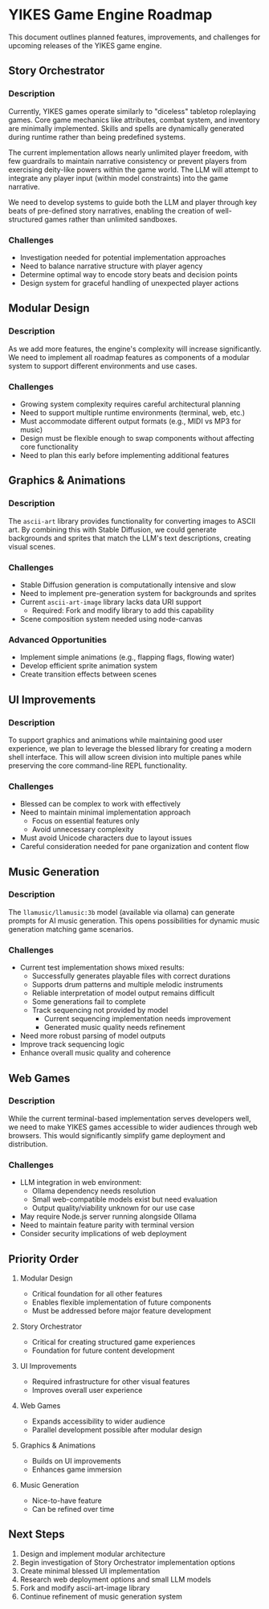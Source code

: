 # YIKES Game Engine Roadmap

This document outlines planned features, improvements, and challenges for upcoming releases of the YIKES game engine.

## Story Orchestrator

### Description
Currently, YIKES games operate similarly to "diceless" tabletop roleplaying games. Core game mechanics like attributes, combat system, and inventory are minimally implemented. Skills and spells are dynamically generated during runtime rather than being predefined systems.

The current implementation allows nearly unlimited player freedom, with few guardrails to maintain narrative consistency or prevent players from exercising deity-like powers within the game world. The LLM will attempt to integrate any player input (within model constraints) into the game narrative.

We need to develop systems to guide both the LLM and player through key beats of pre-defined story narratives, enabling the creation of well-structured games rather than unlimited sandboxes.

### Challenges
- Investigation needed for potential implementation approaches
- Need to balance narrative structure with player agency
- Determine optimal way to encode story beats and decision points
- Design system for graceful handling of unexpected player actions

## Modular Design

### Description
As we add more features, the engine's complexity will increase significantly. We need to implement all roadmap features as components of a modular system to support different environments and use cases.

### Challenges
- Growing system complexity requires careful architectural planning
- Need to support multiple runtime environments (terminal, web, etc.)
- Must accommodate different output formats (e.g., MIDI vs MP3 for music)
- Design must be flexible enough to swap components without affecting core functionality
- Need to plan this early before implementing additional features

## Graphics & Animations

### Description
The `ascii-art` library provides functionality for converting images to ASCII art. By combining this with Stable Diffusion, we could generate backgrounds and sprites that match the LLM's text descriptions, creating visual scenes.

### Challenges
- Stable Diffusion generation is computationally intensive and slow
- Need to implement pre-generation system for backgrounds and sprites
- Current `ascii-art-image` library lacks data URI support
  - Required: Fork and modify library to add this capability
- Scene composition system needed using node-canvas

### Advanced Opportunities
- Implement simple animations (e.g., flapping flags, flowing water)
- Develop efficient sprite animation system
- Create transition effects between scenes

## UI Improvements

### Description
To support graphics and animations while maintaining good user experience, we plan to leverage the blessed library for creating a modern shell interface. This will allow screen division into multiple panes while preserving the core command-line REPL functionality.

### Challenges
- Blessed can be complex to work with effectively
- Need to maintain minimal implementation approach
  - Focus on essential features only
  - Avoid unnecessary complexity
- Must avoid Unicode characters due to layout issues
- Careful consideration needed for pane organization and content flow

## Music Generation

### Description
The `llamusic/llamusic:3b` model (available via ollama) can generate prompts for AI music generation. This opens possibilities for dynamic music generation matching game scenarios.

### Challenges
- Current test implementation shows mixed results:
  - Successfully generates playable files with correct durations
  - Supports drum patterns and multiple melodic instruments
  - Reliable interpretation of model output remains difficult
  - Some generations fail to complete
  - Track sequencing not provided by model
    - Current sequencing implementation needs improvement
    - Generated music quality needs refinement
- Need more robust parsing of model outputs
- Improve track sequencing logic
- Enhance overall music quality and coherence

## Web Games

### Description
While the current terminal-based implementation serves developers well, we need to make YIKES games accessible to wider audiences through web browsers. This would significantly simplify game deployment and distribution.

### Challenges
- LLM integration in web environment:
  - Ollama dependency needs resolution
  - Small web-compatible models exist but need evaluation
  - Output quality/viability unknown for our use case
- May require Node.js server running alongside Ollama
- Need to maintain feature parity with terminal version
- Consider security implications of web deployment

## Priority Order

1. Modular Design
   - Critical foundation for all other features
   - Enables flexible implementation of future components
   - Must be addressed before major feature development

2. Story Orchestrator
   - Critical for creating structured game experiences
   - Foundation for future content development

3. UI Improvements
   - Required infrastructure for other visual features
   - Improves overall user experience

4. Web Games
   - Expands accessibility to wider audience
   - Parallel development possible after modular design

5. Graphics & Animations
   - Builds on UI improvements
   - Enhances game immersion

6. Music Generation
   - Nice-to-have feature
   - Can be refined over time

## Next Steps

1. Design and implement modular architecture
2. Begin investigation of Story Orchestrator implementation options
3. Create minimal blessed UI implementation
4. Research web deployment options and small LLM models
5. Fork and modify ascii-art-image library
6. Continue refinement of music generation system
